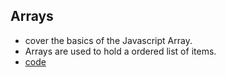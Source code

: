## Arrays 
- cover the basics of the Javascript Array. 
- Arrays are used to hold a ordered list of items.
- [code](./app.js)
